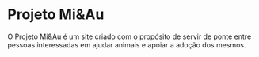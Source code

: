 # Projeto Mi&Au
O Projeto Mi&Au é um site criado com o propósito de servir de ponte entre pessoas interessadas em ajudar animais e apoiar a adoção dos mesmos.
